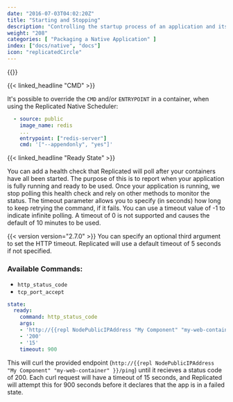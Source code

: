 ```yaml
---
date: "2016-07-03T04:02:20Z"
title: "Starting and Stopping"
description: "Controlling the startup process of an application and its component containers"
weight: "208"
categories: [ "Packaging a Native Application" ]
index: ["docs/native", "docs"]
icon: "replicatedCircle"
---
```


{{<legacynotice name="native">}}

{{< linked_headline "CMD" >}}

It's possible to override the `CMD` and/or `ENTRYPOINT` in a container, when using the Replicated Native Scheduler:

```yaml
  - source: public
    image_name: redis
    ...
    entrypoint: ["redis-server"]
    cmd: '["--appendonly", "yes"]'
```

{{< linked_headline "Ready State" >}}

You can add a health check that Replicated will poll after your containers have all been started. The purpose of this is to report when your application is fully running and ready to be used. Once your application is running, we stop polling this health check and rely on other methods to monitor the status. The timeout parameter allows you to specify (in seconds) how long to keep retrying the command, if it fails. You can use a timeout value of -1 to indicate infinite polling. A timeout of 0 is not supported and causes the default of 10 minutes to be used.

{{< version version="2.7.0" >}} You can specify an optional third argument to set the HTTP timeout. Replicated will use a default timeout of 5 seconds if not specified.

### Available Commands:
- `http_status_code`
- `tcp_port_accept`

```yaml
state:
  ready:
    command: http_status_code
    args:
    - 'http://{{repl NodePublicIPAddress "My Component" "my-web-container" }}/ping'
    - '200'
    - '15'
    timeout: 900
```

This will curl the provided endpoint (`http://{{repl NodePublicIPAddress "My Component" "my-web-container" }}/ping`) until it recieves a status code of 200. Each curl request will have a timeout of 15 seconds, and Replicated will attempt this for 900 seconds before it declares that the app is in a failed state.
